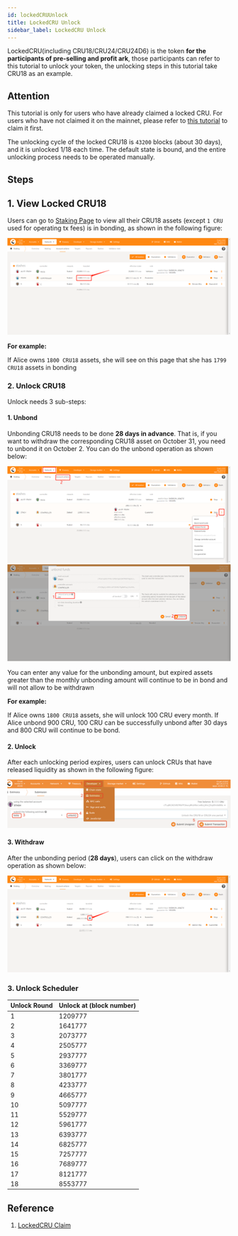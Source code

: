 ```yaml
---
id: lockedCRUUnlock
title: LockedCRU Unlock
sidebar_label: LockedCRU Unlock
---
```


LockedCRU(including CRU18/CRU24/CRU24D6) is the token **for the participants of pre-selling and profit ark**, those participants can refer to this tutorial to unlock your token, the unlocking steps in this tutorial take CRU18 as an example.

## Attention

This tutorial is only for users who have already claimed a locked CRU. For users who have not claimed it on the mainnet, please refer to [this tutorial](claims-locked-cru.md) to claim it first.

The unlocking cycle of the locked CRU18 is `43200` blocks (about 30 days), and it is unlocked 1/18 each time. The default state is bound, and the entire unlocking process needs to be operated manually.

## Steps

## 1. View Locked CRU18

Users can go to [Staking Page](https://apps.crust.network/?rpc=wss%3A%2F%2Frpc.crust.network#/staking/actions) to view all their CRU18 assets (except `1 CRU` used for operating tx fees) is in bonding, as shown in the following figure:

![image](assets/unlock/bonded.png)

**For example:**

If Alice owns `1800 CRU18` assets, she will see on this page that she has `1799 CRU18` assets in bonding

### 2. Unlock CRU18

Unlock needs 3 sub-steps:

#### 1. Unbond

Unbonding CRU18 needs to be done **28 days in advance**. That is, if you want to withdraw the corresponding CRU18 asset on October 31, you need to unbond it on October 2. You can do the unbond operation as shown below:

![image](assets/unlock/unbond.png)
![image](assets/unlock/unbond1.png)

You can enter any value for the unbonding amount, but expired assets greater than the monthly unbonding amount will continue to be in bond and will not allow to be withdrawn

**For example:**

If Alice owns `1800 CRU18` assets, she will unlock 100 CRU every month. If Alice unbond 900 CRU, 100 CRU can be successfully unbond after 30 days and 800 CRU will continue to be bond.

#### 2. Unlock

After each unlocking period expires, users can unlock CRUs that have released liquidity as shown in the following figure:

![image](assets/unlock/unlock.png)

#### 3. Withdraw

After the unbonding period (**28 days**), users can click on the withdraw operation as shown below:

![image](assets/unlock/withdrow.png)

### 3. Unlock Scheduler
| **Unlock Round** | **Unlock at (block number)** |
| :--------------- | :--------------------------- |
| 1 | 1209777 |
| 2 | 1641777 |
| 3 | 2073777 |
| 4 | 2505777 |
| 5 | 2937777 |
| 6 | 3369777 |
| 7 | 3801777 |
| 8 | 4233777 |
| 9 | 4665777 |
| 10 | 5097777 |
| 11 | 5529777 |
| 12 | 5961777 |
| 13 | 6393777 |
| 14 | 6825777 |
| 15 | 7257777 |
| 16 | 7689777 |
| 17 | 8121777 |
| 18 | 8553777 |

## Reference

1. [LockedCRU Claim](claims-locked-cru.md)
